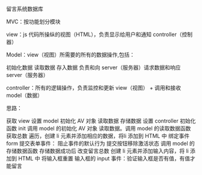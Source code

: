 留言系统数据库

MVC：按功能划分模块

view：js 代码所操纵的视图（HTML），负责显示给用户和通知 controller（控制器）

Model：view（视图）所需要的所有的数据操作,包括：

初始化数据
读取数据
存入数据
负责和向 server（服务器）请求数据和响应 server（服务器）

controller：所有的逻辑操作，负责监控和更新 view（视图） + 调用和接收 model（数据）

思路：

获取 view
设置 model
初始化 AV 对象
读取数据
存储数据
设置 controller
初始化函数 init
调用 model 的初始化 AV 对象
读取数据。调用 model 的读取数据函数
获取总数
遍历，创建 li 元素并添加相应的数据，将li 添加到 HTML 中
绑定事件
form 提交表单事件：
阻止事件的默认行为
提交按钮移除激活状态
调用 model 的存储数据函数
存储数据成功后
改变留言总数
创建 li 元素并添加输入内容，将 li 添加到 HTML 中
将输入框重置
输入框的 input 事件：验证输入框是否有值，有值才能留言
